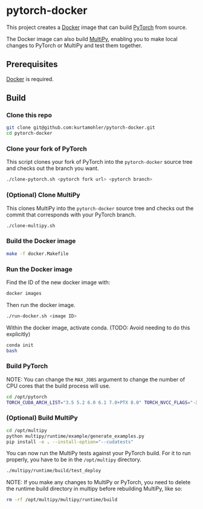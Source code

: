 # pytorch-docker

This project creates a [Docker](https://www.docker.com/) image that can build
[PyTorch](https://github.com/pytorch/pytorch) from source.

The Docker image can also build [MultiPy](https://github.com/pytorch/multipy),
enabling you to make local changes to PyTorch or MultiPy and test them
together.

## Prerequisites

[Docker](https://www.docker.com/) is required.

## Build

### Clone this repo

```bash
git clone git@github.com:kurtamohler/pytorch-docker.git
cd pytorch-docker
```

### Clone your fork of PyTorch

This script clones your fork of PyTorch into the `pytorch-docker` source tree
and checks out the branch you want.

```bash
./clone-pytorch.sh <pytorch fork url> <pytorch branch>
```

### (Optional) Clone MultiPy

This clones MultiPy into the `pytorch-docker` source tree and checks out the
commit that corresponds with your PyTorch branch.

```bash
./clone-multipy.sh
```

### Build the Docker image

```bash
make -f docker.Makefile
```

### Run the Docker image

Find the ID of the new docker image with:

```bash
docker images
```

Then run the docker image.

```bash
./run-docker.sh <image ID>
```

Within the docker image, activate conda. (TODO: Avoid needing to do this explicitly)

```bash
conda init
bash
```

### Build PyTorch

NOTE: You can change the `MAX_JOBS` argument to change the number of CPU cores
that the build process will use.

```bash
cd /opt/pytorch
TORCH_CUDA_ARCH_LIST="3.5 5.2 6.0 6.1 7.0+PTX 8.0" TORCH_NVCC_FLAGS="-Xfatbin -compress-all" CMAKE_PREFIX_PATH="$(dirname $(which conda))/../" MAX_JOBS=8 python setup.py install
```

### (Optional) Build MultiPy

```bash
cd /opt/multipy
python multipy/runtime/example/generate_examples.py
pip install -e . --install-option="--cudatests"
```

You can now run the MultiPy tests against your PyTorch build. For it to run
properly, you have to be in the `/opt/multipy` directory.

```bash
./multipy/runtime/build/test_deploy
```

NOTE: If you make any changes to MultiPy or PyTorch, you need to delete the
runtime build directory in multipy before rebuilding MultiPy, like so:

```bash
rm -rf /opt/multipy/multipy/runtime/build
```
